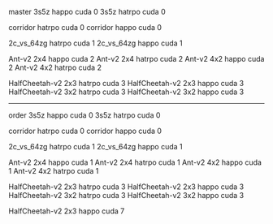master
3s5z happo cuda 0
3s5z hatrpo cuda 0

corridor hatrpo cuda 0
corridor happo cuda 0

2c_vs_64zg hatrpo cuda 1
2c_vs_64zg happo cuda 1

Ant-v2 2x4 happo cuda 2
Ant-v2 2x4 hatrpo cuda 2
Ant-v2 4x2 happo cuda 2
Ant-v2 4x2 hatrpo cuda 2

HalfCheetah-v2 2x3  hatrpo cuda 3
HalfCheetah-v2 2x3  happo  cuda 3
HalfCheetah-v2 3x2  hatrpo cuda 3
HalfCheetah-v2 3x2  happo  cuda 3



*******************************************
order
3s5z happo cuda 0
3s5z hatrpo cuda 0

corridor hatrpo cuda 0
corridor happo cuda 0

2c_vs_64zg hatrpo cuda 1
2c_vs_64zg happo cuda 1

Ant-v2 2x4 happo cuda 1
Ant-v2 2x4 hatrpo cuda 1
Ant-v2 4x2 happo cuda 1
Ant-v2 4x2 hatrpo cuda 1

HalfCheetah-v2 2x3  hatrpo cuda 3
HalfCheetah-v2 2x3  happo  cuda 3
HalfCheetah-v2 3x2  hatrpo cuda 3
HalfCheetah-v2 3x2  happo  cuda 3

HalfCheetah-v2 2x3  happo cuda 7